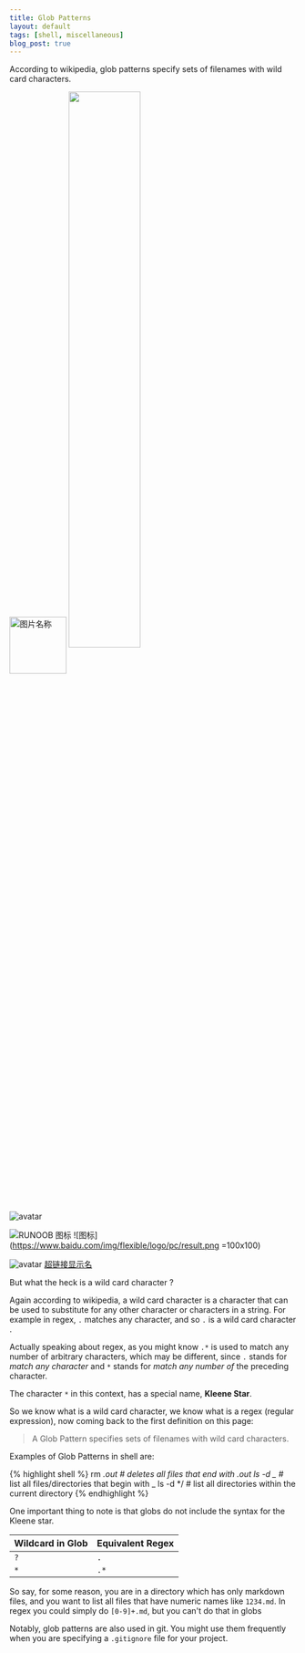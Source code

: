 ```yaml
---
title: Glob Patterns
layout: default
tags: [shell, miscellaneous]
blog_post: true
---
```


According to wikipedia, glob patterns specify sets of filenames with wild card
characters.

<img src="https://www.baidu.com/img/flexible/logo/pc/result.png" width = "100" height = "100" alt="图片名称" align=center />
<img src="http://static.runoob.com/images/runoob-logo.png" width="50%">

![avatar](https://www.baidu.com/img/flexible/logo/pc/result.png)

![RUNOOB 图标](http://static.runoob.com/images/runoob-logo.png "RUNOOB")
![图标](https://www.baidu.com/img/flexible/logo/pc/result.png =100x100)

![avatar](https://www.baidu.com/img/flexible/logo/pc/result.png)
<a href="https://www.baidu.com/" title="超链接title">超链接显示名</a>

<p class="lead">But what the heck is a wild card character ?</p>

Again according to wikipedia, a wild card character is a character that can be
used to substitute for any other character or characters in a string. For
example in regex, `.` matches any character, and so `.` is a wild card character
.

Actually speaking about regex, as you might know `.*` is used to match any
number of arbitrary characters, which may be different, since `.` stands for *match any character* and
`*` stands for *match any number of* the preceding character.

The character `*` in this context, has a special name, **Kleene Star**.

So we know what is a wild card character, we know what is a regex (regular
expression), now coming back to the first definition on this page:

> A Glob Pattern specifies sets of filenames with wild card characters.

Examples of Glob Patterns in shell are:

{% highlight shell %}
rm *.out   # deletes all files that end with .out
ls -d _*   # list all files/directories that begin with _
ls -d */   # list all directories within the current directory
{% endhighlight %}

One important thing to note is that globs do not include the syntax for the
Kleene star.

Wildcard in Glob  |   Equivalent Regex
------------------|---------------------
`?`               |   `.`
`*`               |   `.*`

So say, for some reason, you are in a directory which has only markdown files,
and you want to list all files that have numeric names like `1234.md`. In regex
you could simply do `[0-9]+.md`, but you can't do that in globs

Notably, glob patterns are also used in git. You might use them frequently when
you are specifying a `.gitignore` file for your project.
